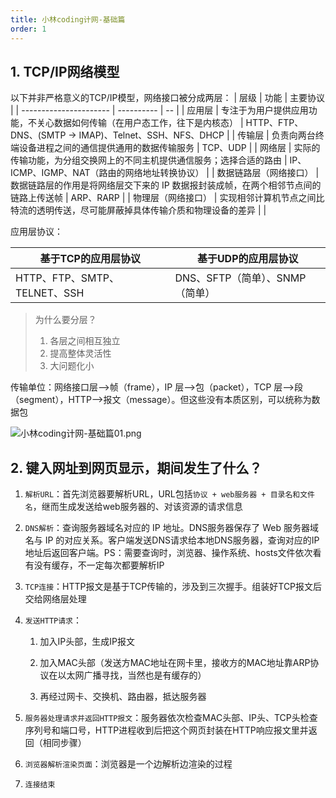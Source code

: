 ```yaml
---
title: 小林coding计网-基础篇
order: 1
---
```


## 1. TCP/IP网络模型

以下并非严格意义的TCP/IP模型，网络接口被分成两层：
| 层级                   | 功能             | 主要协议                |
| ---------------------- | ---------- | -- |
| 应用层                 | 专注于为用户提供应用功能，不关心数据如何传输（在用户态工作，往下是内核态） | HTTP、FTP、 DNS、(SMTP -> IMAP)、Telnet、SSH、NFS、DHCP |
| 传输层                 | 负责向两台终端设备进程之间的通信提供通用的数据传输服务     | TCP、UDP                                                     |
| 网络层                 | 实际的传输功能，为分组交换网上的不同主机提供通信服务；选择合适的路由 | IP、ICMP、IGMP、NAT（路由的网络地址转换协议）                |
| 数据链路层（网络接口） | 数据链路层的作用是将网络层交下来的 IP 数据报封装成帧，在两个相邻节点间的链路上传送帧 | ARP、RARP                                                    |
| 物理层（网络接口）     | 实现相邻计算机节点之间比特流的透明传送，尽可能屏蔽掉具体传输介质和物理设备的差异 |                                                              |

应用层协议：

| 基于TCP的应用层协议          | 基于UDP的应用层协议             |
| ---------------------------- | ------------------------------- |
| HTTP、FTP、SMTP、TELNET、SSH | DNS、SFTP（简单）、SNMP（简单） |

> 为什么要分层？
>
> 1. 各层之间相互独立
> 2. 提高整体灵活性
> 3. 大问题化小

传输单位：网络接口层–>帧（frame），IP 层–>包（packet），TCP 层–>段（segment），HTTP–>报文（message）。但这些没有本质区别，可以统称为数据包

![小林coding计网-基础篇01.png](https://zhf-picture.oss-cn-qingdao.aliyuncs.com/my-img/小林coding计网-基础篇01.png)

## 2. 键入网址到网页显示，期间发生了什么？

1. `解析URL`：首先浏览器要解析URL，URL包括`协议 + web服务器 + 目录名和文件名`，继而生成发送给web服务器的、对该资源的请求信息
2. `DNS解析`：查询服务器域名对应的 IP 地址。DNS服务器保存了 Web 服务器域名与 IP 的对应关系。客户端发送DNS请求给本地DNS服务器，查询对应的IP地址后返回客户端。PS：需要查询时，浏览器、操作系统、hosts文件依次看有没有缓存，不一定每次都要解析IP
3. `TCP连接`：HTTP报文是基于TCP传输的，涉及到三次握手。组装好TCP报文后交给网络层处理
4. `发送HTTP请求`：

   1. 加入IP头部，生成IP报文

   2. 加入MAC头部（发送方MAC地址在网卡里，接收方的MAC地址靠ARP协议在以太网广播寻找，当然也是有缓存的）

   3. 再经过网卡、交换机、路由器，抵达服务器
5. `服务器处理请求并返回HTTP报文`：服务器依次检查MAC头部、IP头、TCP头检查序列号和端口号，HTTP进程收到后把这个网页封装在HTTP响应报文里并返回（相同步骤）
6. `浏览器解析渲染页面`：浏览器是一个边解析边渲染的过程
7. `连接结束`
